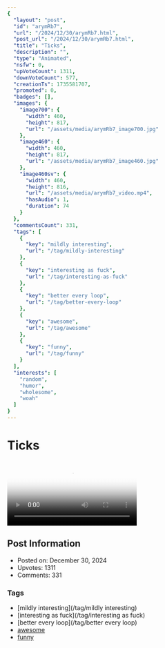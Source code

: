 ```yaml
---
{
  "layout": "post",
  "id": "arymRb7",
  "url": "/2024/12/30/arymRb7.html",
  "post_url": "/2024/12/30/arymRb7.html",
  "title": "Ticks",
  "description": "",
  "type": "Animated",
  "nsfw": 0,
  "upVoteCount": 1311,
  "downVoteCount": 577,
  "creationTs": 1735581707,
  "promoted": 0,
  "badges": [],
  "images": {
    "image700": {
      "width": 460,
      "height": 817,
      "url": "/assets/media/arymRb7_image700.jpg"
    },
    "image460": {
      "width": 460,
      "height": 817,
      "url": "/assets/media/arymRb7_image460.jpg"
    },
    "image460sv": {
      "width": 460,
      "height": 816,
      "url": "/assets/media/arymRb7_video.mp4",
      "hasAudio": 1,
      "duration": 74
    }
  },
  "commentsCount": 331,
  "tags": [
    {
      "key": "mildly interesting",
      "url": "/tag/mildly-interesting"
    },
    {
      "key": "interesting as fuck",
      "url": "/tag/interesting-as-fuck"
    },
    {
      "key": "better every loop",
      "url": "/tag/better-every-loop"
    },
    {
      "key": "awesome",
      "url": "/tag/awesome"
    },
    {
      "key": "funny",
      "url": "/tag/funny"
    }
  ],
  "interests": [
    "random",
    "humor",
    "wholesome",
    "woah"
  ]
}
---
```


# Ticks

<video controls playsinline loop poster="/assets/media/arymRb7_image460.jpg">
  <source src="/assets/media/arymRb7_video.mp4" type="video/mp4">
  Your browser does not support the video tag.
</video>

## Post Information

- Posted on: December 30, 2024
- Upvotes: 1311
- Comments: 331

### Tags

- [mildly interesting](/tag/mildly interesting)
- [interesting as fuck](/tag/interesting as fuck)
- [better every loop](/tag/better every loop)
- [awesome](/tag/awesome)
- [funny](/tag/funny)
